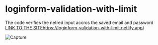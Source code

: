 # loginform-validation-with-limit
The code verifies the netred input accros the saved email and password
 [LINK TO THE SITE](https://loginform-validation-with-limit.netlify.app/)https://loginform-validation-with-limit.netlify.app/

 ![Capture](https://github.com/ericomondi/loginform-validation-with-limit/assets/139236060/df9dbb48-2099-4adf-a0be-5c0bfa72b186)
